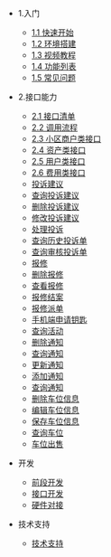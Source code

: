 
* 1.入门

  * [1.1 快速开始](README.md)
  * [1.2 环境搭建](start/installHc.md)
  * [1.3 视频教程](start/vedio.md)
  * [1.4 功能列表](func/funcation.md)
  * [1.5 常见问题](start/question.md)

* 2.接口能力

  * [2.1 接口清单](api/Readme.md)
  * [2.2 调用流程](api/apiStart.md)
  * [2.3 小区商户类接口](api/community/index.md)
  * [2.4 资产类接口](api/capital/index.md)
  * [2.5 用户类接口](api/user/index.md)
  * [2.6 费用类接口](api/fee/index.md)
  * [投诉建议](api/complaint/saveComplaint.md)
  * [查询投诉建议](api/complaint/listComplaints.md)
  * [删除投诉建议](api/complaint/deleteComplaint.md)
  * [修改投诉建议](api/complaint/updateComplaint.md)
  * [处理投诉](api/complaint/auditComplaint.md)
  * [查询历史投诉单](api/complaint/listAuditHistoryComplaints.md)
  * [查询审核投诉单](api/complaint/listAuditComplaints.md)
  * [报修](api/repair/saveRepair.md)
  * [删除报修](api/repair/deleteOwnerRepair.md)
  * [查看报修](api/repair/queryRepair.md)
  * [报修结案](api/repair/closeRepairDispatch.md)
  * [报修派单](api/repair/repairDispatchStep.md)
  * [手机端申请钥匙](api/applicationKey/applyApplicationKey.md)
  * [查询活动](api/activities/listActivitiess.md)
  * [删除通知](api/notice/deleteNotice.md)
  * [查询通知](api/notice/notice.md)
  * [更新通知](api/notice/updateNotice.md)
  * [添加通知](api/notice/saveNotice.md)
  * [查询通知](api/notice/listNotices.md)
  * [删除车位信息](api/parkingSpace/deleteParkingSpace.md)
  * [编辑车位信息](api/parkingSpace/editParkingSpace.md)
  * [保存车位信息](api/parkingSpace/saveParkingSpace.md)
  * [查询车位](api/parkingSpace/queryParkingSpaces.md)
  * [车位出售](api/parkingSpace/sellParkingSpace.md)

* 开发

  * [前段开发](develop/front.md)
  * [接口开发](develop/api.md)
  * [硬件对接](develop/machine.md)

* 技术支持

  * [技术支持](license.md)